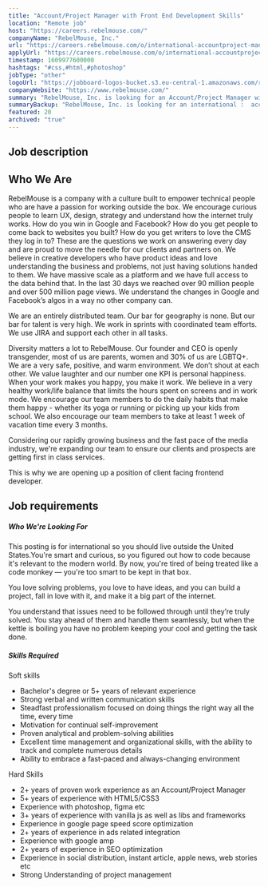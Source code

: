 ```yaml
---
title: "Account/Project Manager with Front End Development Skills"
location: "Remote job"
host: "https://careers.rebelmouse.com/"
companyName: "RebelMouse, Inc."
url: "https://careers.rebelmouse.com/o/international-accountproject-manager-with-front-end-development-skills"
applyUrl: "https://careers.rebelmouse.com/o/international-accountproject-manager-with-front-end-development-skills/c/new"
timestamp: 1609977600000
hashtags: "#css,#html,#photoshop"
jobType: "other"
logoUrl: "https://jobboard-logos-bucket.s3.eu-central-1.amazonaws.com/rebelmouse-inc-"
companyWebsite: "https://www.rebelmouse.com/"
summary: "RebelMouse, Inc. is looking for an Account/Project Manager with Front End Development Skills that has 5+ years of relevant experience."
summaryBackup: "RebelMouse, Inc. is looking for an international :  account that has experience in: #css, #html, #windows."
featured: 20
archived: "true"
---
```


## Job description

## Who We Are

RebelMouse is a company with a culture built to empower technical people who are have a passion for working outside the box. We encourage curious people to learn UX, design, strategy and understand how the internet truly works. How do you win in Google and Facebook? How do you get people to come back to websites you built? How do you get writers to love the CMS they log in to? These are the questions we work on answering every day and are proud to move the needle for our clients and partners on. We believe in creative developers who have product ideas and love understanding the business and problems, not just having solutions handed to them. We have massive scale as a platform and we have full access to the data behind that. In the last 30 days we reached over 90 million people and over 500 million page views. We understand the changes in Google and Facebook’s algos in a way no other company can.

We are an entirely distributed team. Our bar for geography is none. But our bar for talent is very high. We work in sprints with coordinated team efforts. We use JIRA and support each other in all tasks.

Diversity matters a lot to RebelMouse. Our founder and CEO is openly transgender, most of us are parents, women and 30% of us are LGBTQ+. We are a very safe, positive, and warm environment. We don’t shout at each other. We value laughter and our number one KPI is personal happiness. When your work makes you happy, you make it work. We believe in a very healthy work/life balance that limits the hours spent on screens and in work mode. We encourage our team members to do the daily habits that make them happy - whether its yoga or running or picking up your kids from school. We also encourage our team members to take at least 1 week of vacation time every 3 months.

Considering our rapidly growing business and the fast pace of the media industry, we're expanding our team to ensure our clients and prospects are getting first in class services.

This is why we are opening up a position of client facing frontend developer.

## Job requirements

##### Who We're Looking For

This posting is for international so you should live outside the United States.You're smart and curious, so you figured out how to code because it's relevant to the modern world. By now, you're tired of being treated like a code monkey — you're too smart to be kept in that box.

You love solving problems, you love to have ideas, and you can build a project, fall in love with it, and make it a big part of the internet.

You understand that issues need to be followed through until they’re truly solved. You stay ahead of them and handle them seamlessly, but when the kettle is boiling you have no problem keeping your cool and getting the task done.

##### Skills Required

Soft skills

*   Bachelor's degree or 5+ years of relevant experience
*   Strong verbal and written communication skills
*   Steadfast professionalism focused on doing things the right way all the time, every time
*   Motivation for continual self-improvement
*   Proven analytical and problem-solving abilities
*   Excellent time management and organizational skills, with the ability to track and complete numerous details
*   Ability to embrace a fast-paced and always-changing environment

Hard Skills

*   2+ years of proven work experience as an Account/Project Manager
*   5+ years of experience with HTML5/CSS3
*   Experience with photoshop, figma etc
*   3+ years of experience with vanilla js as well as libs and frameworks
*   Experience in google page speed score optimization
*   2+ years of experience in ads related integration
*   Experience with google amp
*   2+ years of experience in SEO optimization
*   Experience in social distribution, instant article, apple news, web stories etc
*   Strong Understanding of project management
